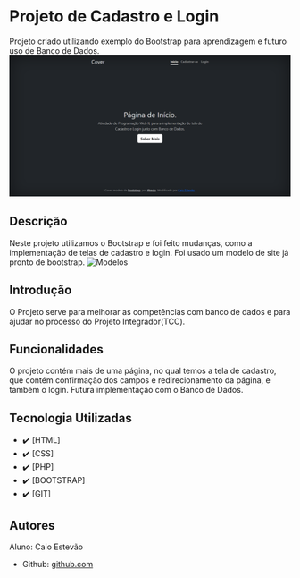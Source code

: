 <!--# Índice 

* [Projeto de Portfólio Pessoal](#projeto-de-portifolio-pessoal)  
* [Descrição](#descri%C3%A7%C3%A3o)  
* [Introdução](#introdu%C3%A7%C3%A3o)  
* [Funcionalidades](#funcioanlidades)  
* [Tecnologia Utilizadas](#tecnologia-utilizadas)  
* [Fontes Consultadas](#fontes-consultadas)  
* [Autores](#autores)  -->

# Projeto de Cadastro e Login
Projeto criado utilizando exemplo do Bootstrap para aprendizagem e futuro uso de Banco de Dados.
![Capa do Projeto](img/capa.png)


## Descrição
Neste projeto utilizamos o Bootstrap e foi feito mudanças, como a implementação de telas de cadastro e login. 
Foi usado um modelo de site já pronto de bootstrap.
![Modelos](img/modelos.png)


## Introdução
O Projeto serve para melhorar as competências com banco de dados e para ajudar no processo do Projeto Integrador(TCC).


## Funcionalidades
O projeto contém mais de uma página, no qual temos a tela de cadastro, que contém confirmação dos campos e redirecionamento da página, e também o login. Futura implementação com o Banco de Dados.


## Tecnologia Utilizadas
- :heavy_check_mark: [HTML]
- :heavy_check_mark: [CSS]
- :heavy_check_mark: [PHP]
- :heavy_check_mark: [BOOTSTRAP]
- :heavy_check_mark: [GIT]


## Autores
Aluno: Caio Estevão
- Github: [github.com](https://github.com/Caioestevao1000)
